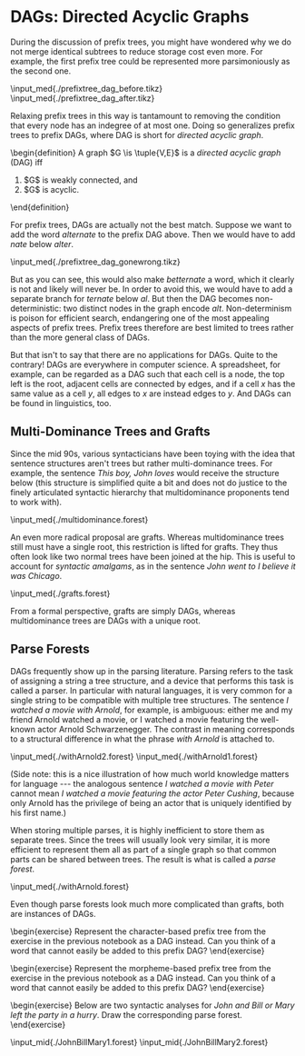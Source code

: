 # DAGs: Directed Acyclic Graphs

During the discussion of prefix trees, you might have wondered why we do not merge identical subtrees to reduce storage cost even more.
For example, the first prefix tree could be represented more parsimoniously as the second one. 

\input_med{./prefixtree_dag_before.tikz}
\input_med{./prefixtree_dag_after.tikz}

Relaxing prefix trees in this way is tantamount to removing the condition that every node has an indegree of at most one.
Doing so generalizes prefix trees to prefix DAGs, where DAG is short for *directed acyclic graph*.

\begin{definition}
A graph $G \is \tuple{V,E}$ is a *directed acyclic graph* (DAG) iff

<ol>
<li>$G$ is weakly connected, and</li>
<li>$G$ is acyclic.</li>
</ol>
\end{definition}

For prefix trees, DAGs are actually not the best match.
Suppose we want to add the word *alternate* to the prefix DAG above.
Then we would have to add *nate* below *alter*.

\input_med{./prefixtree_dag_gonewrong.tikz}

But as you can see, this would also make *betternate* a word, which it clearly is not and likely will never be.
In order to avoid this, we would have to add a separate branch for *ternate* below *al*.
But then the DAG becomes non-deterministic: two distinct nodes in the graph encode *alt*.
Non-determinism is poison for efficient search, endangering one of the most appealing aspects of prefix trees.
Prefix trees therefore are best limited to trees rather than the more general class of DAGs.

But that isn't to say that there are no applications for DAGs.
Quite to the contrary!
DAGs are everywhere in computer science.
A spreadsheet, for example, can be regarded as a DAG such that each cell is a node, the top left is the root, adjacent cells are connected by edges, and if a cell $x$ has the same value as a cell $y$, all edges to $x$ are instead edges to $y$.
And DAGs can be found in linguistics, too.

## Multi-Dominance Trees and Grafts

Since the mid 90s, various syntacticians have been toying with the idea that sentence structures aren't trees but rather multi-dominance trees.
For example, the sentence *This boy, John loves* would receive the structure below (this structure is simplified quite a bit and does not do justice to the finely articulated syntactic hierarchy that multidominance proponents tend to work with).

\input_med{./multidominance.forest}

An even more radical proposal are grafts.
Whereas multidominance trees still must have a single root, this restriction is lifted for grafts.
They thus often look like two normal trees have been joined at the hip.
This is useful to account for *syntactic amalgams*, as in the sentence *John went to I believe it was Chicago*.

\input_med{./grafts.forest}

From a formal perspective, grafts are simply DAGs, whereas multidominance trees are DAGs with a unique root.

## Parse Forests

DAGs frequently show up in the parsing literature.
Parsing refers to the task of assigning a string a tree structure, and a device that performs this task is called a parser.
In particular with natural languages, it is very common for a single string to be compatible with multiple tree structures.
The sentence *I watched a movie with Arnold*, for example, is ambiguous: either me and my friend Arnold watched a movie, or I watched a movie featuring the well-known actor Arnold Schwarzenegger. 
The contrast in meaning corresponds to a structural difference in what the phrase *with Arnold* is attached to.

\input_med{./withArnold2.forest}
\input_med{./withArnold1.forest}

(Side note: this is a nice illustration of how much world knowledge matters for language --- the analogous sentence *I watched a movie with Peter* cannot mean *I watched a movie featuring the actor Peter Cushing*, because only Arnold has the privilege of being an actor that is uniquely identified by his first name.)

When storing multiple parses, it is highly inefficient to store them as separate trees. 
Since the trees will usually look very similar, it is more efficient to represent them all as part of a single graph so that common parts can be shared between trees.
The result is what is called a *parse forest*.

\input_med{./withArnold.forest}

Even though parse forests look much more complicated than grafts, both are instances of DAGs.

\begin{exercise}
Represent the character-based prefix tree from the exercise in the previous notebook as a DAG instead.
Can you think of a word that cannot easily be added to this prefix DAG?
\end{exercise}

\begin{exercise}
Represent the morpheme-based prefix tree from the exercise in the previous notebook as a DAG instead.
Can you think of a word that cannot easily be added to this prefix DAG?
\end{exercise}

\begin{exercise}
Below are two syntactic analyses for *John and Bill or Mary left the party in a hurry*.
Draw the corresponding parse forest.
\end{exercise}

\input_mid{./JohnBillMary1.forest}
\input_mid{./JohnBillMary2.forest}
